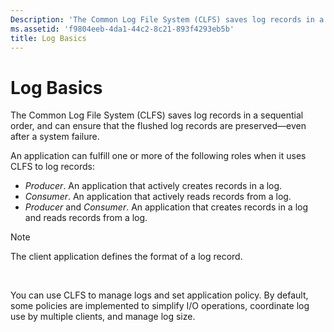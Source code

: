 ```yaml
---
Description: 'The Common Log File System (CLFS) saves log records in a sequential order, and can ensure that the flushed log records are preserved&\#8212;even after a system failure.'
ms.assetid: 'f9804eeb-4da1-44c2-8c21-893f4293eb5b'
title: Log Basics
---
```


# Log Basics

The Common Log File System (CLFS) saves log records in a sequential order, and can ensure that the flushed log records are preserved—even after a system failure.

An application can fulfill one or more of the following roles when it uses CLFS to log records:

-   *Producer*. An application that actively creates records in a log.
-   *Consumer*. An application that actively reads records from a log.
-   *Producer* and *Consumer*. An application that creates records in a log and reads records from a log.

> [!Note]  
> The client application defines the format of a log record.

 

You can use CLFS to manage logs and set application policy. By default, some policies are implemented to simplify I/O operations, coordinate log use by multiple clients, and manage log size.

 

 



